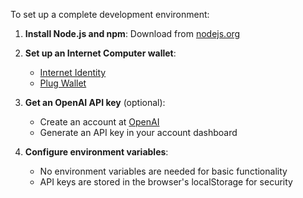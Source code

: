 To set up a complete development environment:

1. **Install Node.js and npm**: Download from [nodejs.org](https://nodejs.org/)

2. **Set up an Internet Computer wallet**:
   - [Internet Identity](https://identity.ic0.app/)
   - [Plug Wallet](https://plugwallet.ooo/)

3. **Get an OpenAI API key** (optional):
   - Create an account at [OpenAI](https://platform.openai.com/)
   - Generate an API key in your account dashboard

4. **Configure environment variables**:
   - No environment variables are needed for basic functionality
   - API keys are stored in the browser's localStorage for security